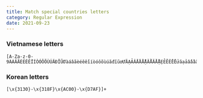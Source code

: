 ```yaml
---
title: Match special countries letters
category: Regular Expression
date: 2021-09-23
---
```


### Vietnamese letters

```
[A-Za-z-0-9ÀÁÂÃÈÉÊẾÌÍÒÓÔÕÙÚĂĐĨŨƠàáâãèéêếìíòóôõùúăđĩũơƯĂẠẢẤẦẨẪẬẮẰẲẴẶẸẺẼỀỀỂưăạảấầẩẫậắằẳẵặẹẻẽềềểỄỆỈỊỌỎỐỒỔỖỘỚỜỞỠỢỤỦỨỪễệỉịọỏốồổỗộớờởỡợụủứừỬỮỰỲỴÝỶỸửữựỳỵýỷỹ\s]+
```

### Korean letters

```
[\x{3130}-\x{318F}\x{AC00}-\x{D7AF}]+
```
